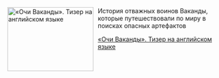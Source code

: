 <!--2025-07-03 11:00:59-->
<div class="yb">
  <div class="rss kino_kino"><a href="https://www.kino-teatr.ru/video/51033/" title="«Очи Ваканды». Тизер на английском языке"><img src="https://www.kino-teatr.ru/video/3/3/51033/poster.jpg" width="196" height="147" align="left" hspace="5" style="margin: 0px 10px 0px 5px" alt="«Очи Ваканды». Тизер на английском языке"/></a>История отважных воинов Ваканды, которые путешествовали по миру в поисках опасных артефактов <p class="titl"><a href="https://www.kino-teatr.ru/video/51033/">«Очи Ваканды». Тизер на английском языке</a></p></div>
</div>

